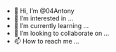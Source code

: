 - 👋 Hi, I’m @04Antony
- 👀 I’m interested in ...
- 🌱 I’m currently learning ...
- 💞️ I’m looking to collaborate on ...
- 📫 How to reach me ...

<!---
04Antony/04Antony is a ✨ special ✨ repository because its `README.md` (this file) appears on your GitHub profile.
You can click the Preview link to take a look at your changes.
--->
